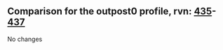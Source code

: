 ## Comparison for the outpost0 profile, rvn: [435](https://github.com/PRO100KatYT/FortniteProfileRevisions/tree/main/profiles/outpost0/435%20outpost0.json)-[437](https://github.com/PRO100KatYT/FortniteProfileRevisions/tree/main/profiles/outpost0/437%20outpost0.json)

No changes
